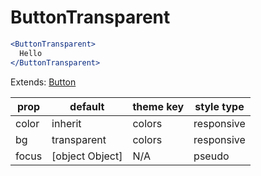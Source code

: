 # ButtonTransparent

```.jsx
<ButtonTransparent>
  Hello
</ButtonTransparent>
```

Extends: [Button](/components/Button)

prop | default | theme key | style type
---|---|---|---
color | inherit | colors | responsive
bg | transparent | colors | responsive
focus | [object Object] | N/A | pseudo